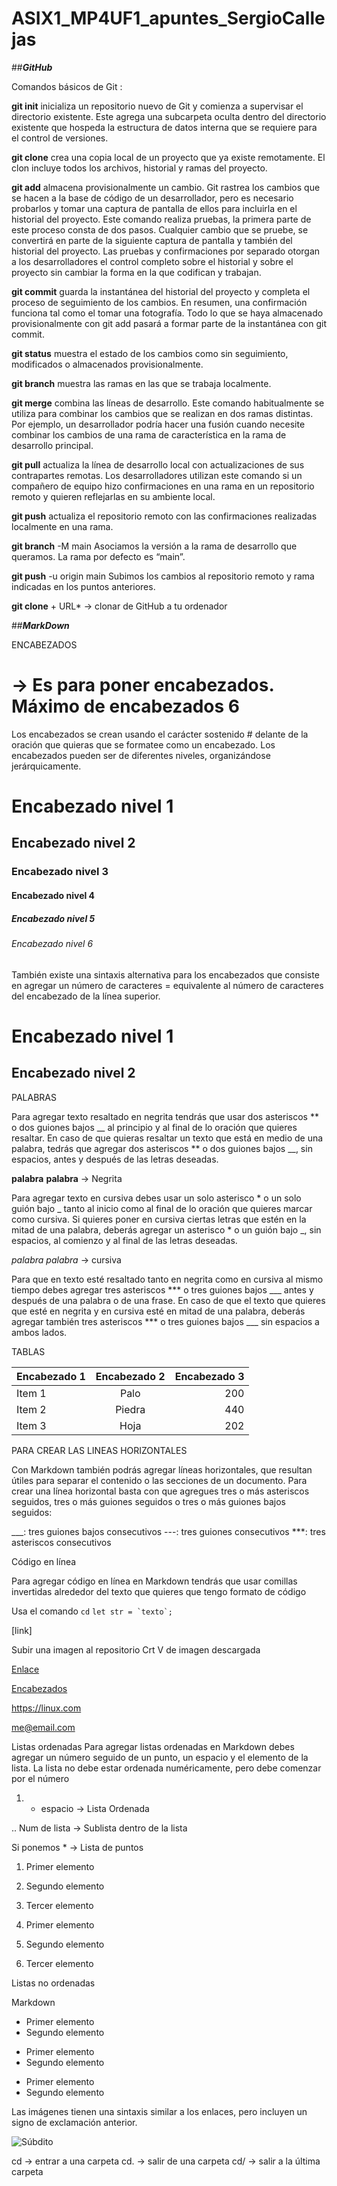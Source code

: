 # ASIX1_MP4UF1_apuntes_SergioCallejas

##**_GitHub_**

Comandos básicos de Git :

**git init** inicializa un repositorio nuevo de Git y comienza a supervisar el directorio existente. Este agrega una subcarpeta oculta dentro del directorio existente que hospeda la estructura de datos interna que se requiere para el control de versiones.

**git clone** crea una copia local de un proyecto que ya existe remotamente. El clon incluye todos los archivos, historial y ramas del proyecto.

**git add** almacena provisionalmente un cambio. Git rastrea los cambios que se hacen a la base de código de un desarrollador, pero es necesario probarlos y tomar una captura de pantalla de ellos para incluirla en el historial del proyecto. Este comando realiza pruebas, la primera parte de este proceso consta de dos pasos. Cualquier cambio que se pruebe, se convertirá en parte de la siguiente captura de pantalla y también del historial del proyecto. Las pruebas y confirmaciones por separado otorgan a los desarrolladores el control completo sobre el historial y sobre el proyecto sin cambiar la forma en la que codifican y trabajan.

**git commit** guarda la instantánea del historial del proyecto y completa el proceso de seguimiento de los cambios. En resumen, una confirmación funciona tal como el tomar una fotografía. Todo lo que se haya almacenado provisionalmente con git add pasará a formar parte de la instantánea con git commit.

**git status** muestra el estado de los cambios como sin seguimiento, modificados o almacenados provisionalmente.

**git branch** muestra las ramas en las que se trabaja localmente.

**git merge** combina las líneas de desarrollo. Este comando habitualmente se utiliza para combinar los cambios que se realizan en dos ramas distintas. Por ejemplo, un desarrollador podría hacer una fusión cuando necesite combinar los cambios de una rama de característica en la rama de desarrollo principal.

**git pull** actualiza la línea de desarrollo local con actualizaciones de sus contrapartes remotas. Los desarrolladores utilizan este comando si un compañero de equipo hizo confirmaciones en una rama en un repositorio remoto y quieren reflejarlas en su ambiente local.

**git push** actualiza el repositorio remoto con las confirmaciones realizadas localmente en una rama.

**git branch** -M main Asociamos la versión a la rama de desarrollo que queramos. La rama por defecto es “main”. 

**git push** -u origin main Subimos los cambios al repositorio remoto y rama indicadas en los puntos anteriores.

**git clone** + URL* → clonar de GitHub a tu ordenador


##**_MarkDown_**

ENCABEZADOS 

# → Es para poner encabezados. Máximo de encabezados 6 #
Los encabezados se crean usando el carácter sostenido # delante de la oración que quieras que se formatee como un encabezado. Los encabezados pueden ser de diferentes niveles, organizándose jerárquicamente.


# Encabezado nivel 1

## Encabezado nivel 2

### Encabezado nivel 3

#### Encabezado nivel 4

##### Encabezado nivel 5

###### Encabezado nivel 6


También existe una sintaxis alternativa para los encabezados que consiste en agregar un número de caracteres = equivalente al número de caracteres del encabezado de la línea superior.

Encabezado nivel 1
==================

Encabezado nivel 2
------------------

PALABRAS 

Para agregar texto resaltado en negrita tendrás que usar dos asteriscos ** o dos guiones bajos __ al principio y al final de lo oración que quieres resaltar. En caso de que quieras resaltar un texto que está en medio de una palabra, tedrás que agregar dos asteriscos ** o dos guiones bajos __, sin espacios, antes y después de las letras deseadas.

**palabra** __palabra__ → Negrita 

Para agregar texto en cursiva debes usar un solo asterisco * o un solo guión bajo _ tanto al inicio como al final de lo oración que quieres marcar como cursiva. Si quieres poner en cursiva ciertas letras que estén en la mitad de una palabra, deberás agregar un asterisco * o un guión bajo _, sin espacios, al comienzo y al final de las letras deseadas.

*palabra* _palabra_ → cursiva 

Para que en texto esté resaltado tanto en negrita como en cursiva al mismo tiempo debes agregar tres asteriscos *** o tres guiones bajos ___ antes y después de una palabra o de una frase. En caso de que el texto que quieres que esté en negrita y en cursiva esté en mitad de una palabra, deberás agregar también tres asteriscos *** o tres guiones bajos ___ sin espacios a ambos lados.


TABLAS

| Encabezado 1 |  Encabezado 2  | Encabezado 3 | 
| ------------ |  :----------:  | -----------: |
| Item 1 |  Palo | 200 |
| Item 2 |  Piedra | 440 |
| Item 3 | Hoja | 202 |



PARA CREAR LAS LINEAS HORIZONTALES

Con Markdown también podrás agregar líneas horizontales, que resultan útiles para separar el contenido o las secciones de un documento.
Para crear una línea horizontal basta con que agregues tres o más asteriscos seguidos, tres o más guiones seguidos o tres o más guiones bajos seguidos:

___: tres guiones bajos consecutivos
---: tres guiones consecutivos 
***: tres asteriscos consecutivos


Código en línea

Para agregar código en línea en Markdown tendrás que usar comillas invertidas alrededor del texto que quieres que tengo formato de código

Usa el comando `cd`
``let str = `texto`;``


[link]

Subir una  imagen al repositorio Crt V de imagen descargada 


[Enlace](https://linux.com)




[Encabezados](#encabezados)




<https://linux.com>




<me@email.com>






Listas ordenadas
Para agregar listas ordenadas en Markdown debes agregar un número seguido de un punto, un espacio y el elemento de la lista. La lista no debe estar ordenada numéricamente, pero debe comenzar por el número
 
 1. + espacio → Lista Ordenada 

.. Num de lista → Sublista dentro de la lista 

Si ponemos * →  Lista de puntos 
 
 
 
1. Primer elemento
2. Segundo elemento
3. Tercer elemento
 
 
1. Primer elemento
8. Segundo elemento
1. Tercer elemento
 
 

 
Listas no ordenadas
 
Markdown
 
 
* Primer elemento
* Segundo elemento
 
 
+ Primer elemento
+ Segundo elemento
 
 
- Primer elemento
- Segundo elemento
 
 

 

Las imágenes tienen una sintaxis similar a los enlaces, pero incluyen un signo de exclamación anterior.

![Súbdito](http://octodex.github.com/images/minion.png)






cd → entrar a una carpeta
cd. → salir de una carpeta
cd/ → salir a la última carpeta 

